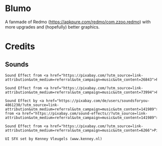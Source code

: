 # Blumo

A fanmade of Redmo (https://apkpure.com/redmo/com.zzoo.redmo) with more upgrades and (hopefully) better graphics.

# Credits

## Sounds

```
Sound Effect from <a href="https://pixabay.com/?utm_source=link-attribution&utm_medium=referral&utm_campaign=music&utm_content=26843">Pixabay</a>

Sound Effect from <a href="https://pixabay.com/?utm_source=link-attribution&utm_medium=referral&utm_campaign=music&utm_content=73994">Pixabay</a>

Sound Effect by <a href="https://pixabay.com/de/users/soundsforyou-4861230/?utm_source=link-attribution&utm_medium=referral&utm_campaign=music&utm_content=141989">Mikhail</a> from <a href="https://pixabay.com/sound-effects//?utm_source=link-attribution&utm_medium=referral&utm_campaign=music&utm_content=141989">Pixabay</a>

Sound Effect from <a href="https://pixabay.com/?utm_source=link-attribution&utm_medium=referral&utm_campaign=music&utm_content=6266">Pixabay</a>

UI SFX set by Kenney Vleugels (www.kenney.nl)
```
